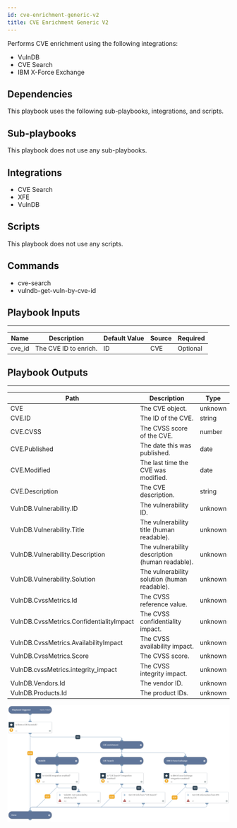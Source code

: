 ```yaml
---
id: cve-enrichment-generic-v2
title: CVE Enrichment Generic V2
---
```


Performs CVE enrichment using the following integrations:
- VulnDB
- CVE Search
- IBM X-Force Exchange

## Dependencies
This playbook uses the following sub-playbooks, integrations, and scripts.

## Sub-playbooks
This playbook does not use any sub-playbooks.

## Integrations
* CVE Search
* XFE
* VulnDB

## Scripts
This playbook does not use any scripts.

## Commands
* cve-search
* vulndb-get-vuln-by-cve-id

## Playbook Inputs
---

| **Name** | **Description** | **Default Value** | **Source** | **Required** |
| --- | --- | --- | --- | --- |
| cve_id | The CVE ID to enrich. | ID | CVE | Optional |

## Playbook Outputs
---

| **Path** | **Description** | **Type** |
| --- | --- | --- |
| CVE | The CVE object. | unknown |
| CVE.ID | The ID of the CVE. | string |
| CVE.CVSS | The CVSS score of the CVE. | number |
| CVE.Published | The date this was published. | date |
| CVE.Modified | The last time the CVE was modified. | date |
| CVE.Description | The CVE description. | string |
| VulnDB.Vulnerability.ID | The vulnerability ID. | unknown |
| VulnDB.Vulnerability.Title | The vulnerability title (human readable). | unknown |
| VulnDB.Vulnerability.Description | The vulnerability description (human readable). | unknown |
| VulnDB.Vulnerability.Solution | The vulnerability solution (human readable). | unknown |
| VulnDB.CvssMetrics.Id | The CVSS reference value. | unknown |
| VulnDB.CvssMetrics.ConfidentialityImpact | The CVSS confidentiality impact. | unknown |
| VulnDB.CvssMetrics.AvailabilityImpact | The CVSS availability impact. | unknown |
| VulnDB.CvssMetrics.Score | The CVSS score. | unknown |
| VulnDB.cvssMetrics.integrity_impact | The CVSS integrity impact. | unknown |
| VulnDB.Vendors.Id | The vendor ID. | unknown |
| VulnDB.Products.Id | The product IDs. | unknown |

![CVE_Enrichment_Generic_v2](https://github.com/ElazarK/content-docs/blob/master/images/playbooks/CVE_Enrichment_Generic_v2.png)
